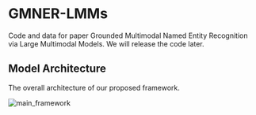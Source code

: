 # GMNER-LMMs
Code and data for paper Grounded Multimodal Named Entity Recognition via Large Multimodal Models. We will release the code later.
## Model Architecture
The overall architecture of our proposed framework.


![main_framework](https://github.com/user-attachments/assets/7aee2269-41cd-4acb-85ce-b80ab606256c)
